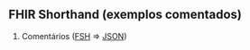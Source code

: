 ## FHIR Shorthand (exemplos comentados)

1. Comentários ([FSH](exemplos/comentarios.fsh) => [JSON](exemplos/comentarios.fsh.json))
